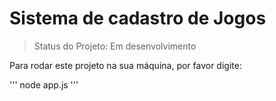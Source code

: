 <h1>Sistema de cadastro de Jogos</h1>

> Status do Projeto: Em desenvolvimento

Para rodar este projeto na sua máquina, por favor digite:

'''
node app.js
'''
